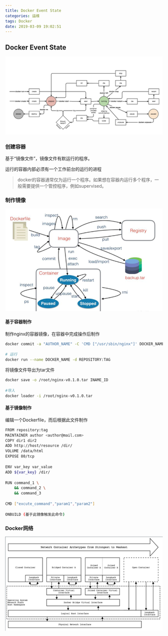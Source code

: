 ```yaml
---
title: Docker Event State
categories: 运维
tags: Docker
date: 2019-03-09 19:02:51
---
```



## Docker Event State
![](../media/15521294687240.jpg)

### 创建容器
基于“镜像文件”，镜像文件有默运行的程序。

运行的容器内部必须有一个工作前台的运行的进程

>docker的容器通常仅为运行一个程序。如果想在容器内运行多个程序，一般需要提供一个管控程序，例如supervised。

### 制作镜像
![](../media/%E5%B1%8F%E5%B9%95%E5%BF%AB%E7%85%A7%202019-03-09%2022.34.04.png)
#### 基于容器制作


制作nginx的容器镜像，在容器中完成操作后制作

``` bash
docker commit -a "AUTHOR_NAME" -C 'CMD ["/usr/sbin/nginx"]' DOCKER_NAME  

# 运行
docker run --name DOCKER_NAME -d REPOSITORY:TAG
```
将镜像文件导出为tar文件

```bash
docker save -o /root/nginx-v0.1.0.tar INAME_ID

#导入
docker loader -i /root/nginx-v0.1.0.tar
```


#### 基于镜像制作
编辑一个Dockerfile，而后根据此文件制作

```bash
FROM repository:tag
MAINTAINER author <author@mail.com>
COPY dir1 dir2
ADD http://host/resource /dir/
VOLUME /data/html
EXPOSE 80/tcp

ENV var_key var_value
ADD ${var_key} /dir/

RUN command_1 \
    && command_2 \
    && command_3
    
CMD ["excute_command","param1","param2"]

ONBUILD (基于此镜像触发此命令)
```

### Docker网络

![four network container archetypes](../media/%E5%B1%8F%E5%B9%95%E5%BF%AB%E7%85%A7%202019-03-10%2008.52.22.png)



